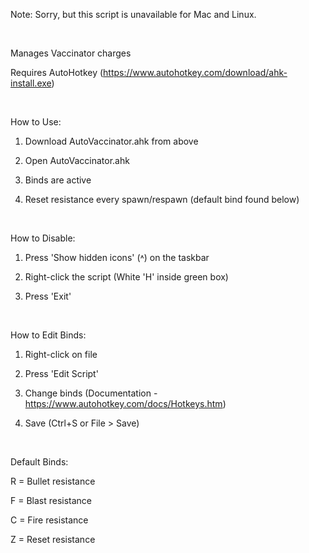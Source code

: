Note: Sorry, but this script is unavailable for Mac and Linux.

‎

Manages Vaccinator charges

Requires AutoHotkey (https://www.autohotkey.com/download/ahk-install.exe)

‎

How to Use:

1. Download AutoVaccinator.ahk from above

2. Open AutoVaccinator.ahk

3. Binds are active

4. Reset resistance every spawn/respawn (default bind found below)

‎

How to Disable:

1. Press 'Show hidden icons' (˄) on the taskbar

2. Right-click the script (White 'H' inside green box)

3. Press 'Exit'

‎

How to Edit Binds:

1. Right-click on file

2. Press 'Edit Script'

3. Change binds (Documentation - https://www.autohotkey.com/docs/Hotkeys.htm)

4. Save (Ctrl+S or File > Save)

‎

Default Binds:

R = Bullet resistance

F = Blast resistance

C = Fire resistance

Z = Reset resistance
